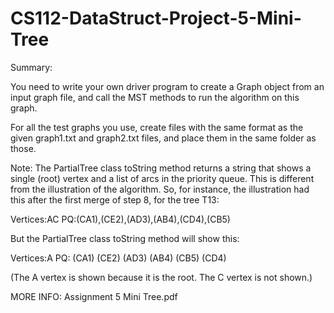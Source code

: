 # CS112-DataStruct-Project-5-Mini-Tree

Summary:

You need to write your own driver program to create a Graph object from an input graph file, and call the MST methods to run the algorithm on this graph.

For all the test graphs you use, create files with the same format as the given graph1.txt and graph2.txt files, and place them in the same folder as those.

Note: The PartialTree class toString method returns a string that shows a single (root) vertex and a list of arcs in the priority queue. This is different from the illustration of the algorithm. So, for instance, the illustration had this after the first merge of step 8, for the tree T13:

Vertices:AC PQ:(CA1),(CE2),(AD3),(AB4),(CD4),(CB5)

But the PartialTree class toString method will show this:

Vertices:A PQ: (CA1) (CE2) (AD3) (AB4) (CB5) (CD4)

(The A vertex is shown because it is the root. The C vertex is not shown.)

MORE INFO: Assignment 5 Mini Tree.pdf
